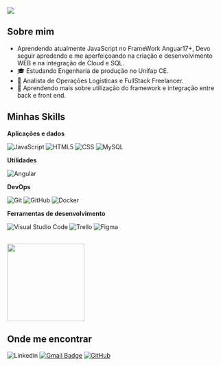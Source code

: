 ![](https://komarev.com/ghpvc/?username=gabirutaz&color=006bed)

## Sobre mim

- Aprendendo atualmente JavaScript no FrameWork Anguar17+, Devo seguir apredendo e me aperfeiçoando na criação e desenvolvimento WEB e na integração de Cloud e SQL.
- 🎓 Estudando Engenharia de produção no Unifap CE.
- 💼 Analista de Operações Logísticas e FullStack Freelancer.
- 🌱 Aprendendo mais sobre utilização do framework e integração entre back e front end.

## Minhas Skills

**Aplicações e dados**

![JavaScript](https://img.shields.io/badge/-JavaScript-333333?style=flat&logo=javascript)
![HTML5](https://img.shields.io/badge/-HTML5-333333?style=flat&logo=HTML5)
![CSS](https://img.shields.io/badge/-CSS-333333?style=flat&logo=CSS3&logoColor=1572B6)
![MySQL](https://img.shields.io/badge/-MySQL-333333?style=flat&logo=mysql)

**Utilidades**

![Angular](https://img.shields.io/badge/-Angular-DD0031?style=flat-square&logo=angular&logoColor=white)

**DevOps**

![Git](https://img.shields.io/badge/-Git-333333?style=flat&logo=git)
![GitHub](https://img.shields.io/badge/-GitHub-333333?style=flat&logo=github)
![Docker](https://img.shields.io/badge/-Docker-333333?style=flat&logo=docker)

**Ferramentas de desenvolvimento**

![Visual Studio Code](https://img.shields.io/badge/Visual%20Studio%20Code-007ACC?logo=visualstudiocode&logoColor=fff&style=plastic)
![Trello](https://img.shields.io/badge/-Trello-333333?style=flat&logo=trello&logoColor=007ACC)
![Figma](https://img.shields.io/badge/-Figma-333333?style=flat&logo=figma&logow)

<br/>

<a href="https://github.com/iuricode" title="Perfil do Iuri">
  <img height="180em" src="https://github-readme-stats.vercel.app/api?username=iuricode&theme=dracula&show_icons=true" />
</a>

## Onde me encontrar

![Linkedin](https://img.shields.io/badge/-GabrielLuna-blue?style=flat-square&logo=Linkedin&logoColor=white&link=https://www.linkedin.com/in/gabriel-luna-aa0aba187/)
[![Gmail Badge](https://img.shields.io/badge/-seuemail@email.com-006bed?style=flat-square&logo=Gmail&logoColor=white&link=mailto:SEU-EMAIL)](mailto:SEU-EMAIL)
[![GitHub](https://img.shields.io/github/followers/iuricode?label=follow&style=social)](LINK-DO-SEU-GITHUB)
